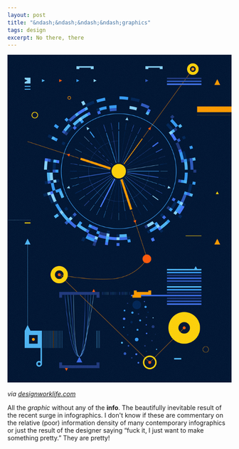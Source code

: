 ```yaml
---
layout: post
title: "&ndash;&ndash;&ndash;&ndash;graphics"
tags: design
excerpt: No there, there
---
```


![&ndash;&ndash;&ndash;&ndash;graphic](/images/2011-11-09-noinfographic.jpg)

<cite>via <a href="http://www.designworklife.com/2011/11/09/eric-frommelt-design/">designworklife.com</a></cite>

All the *graphic* without any of the **info**. The beautifully inevitable result of the recent surge in infographics. I don't know if these are commentary on the relative (poor) information density of many contemporary infographics or just the result of the designer saying &ldquo;fuck it, I just want to make something pretty.&rdquo; They are pretty!

